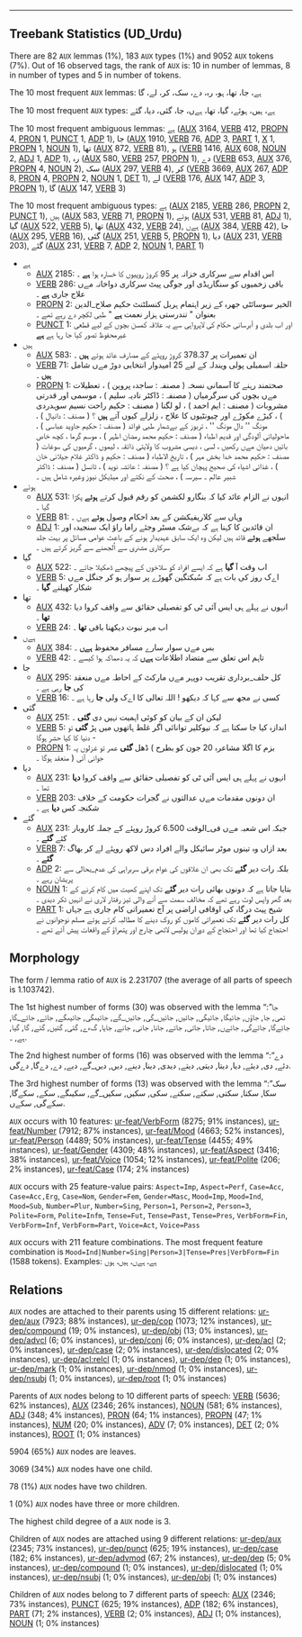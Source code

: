 

--------------------------------------------------------------------------------

## Treebank Statistics (UD_Urdu)

There are 82 `AUX` lemmas (1%), 183 `AUX` types (1%) and 9052 `AUX` tokens (7%).
Out of 16 observed tags, the rank of `AUX` is: 10 in number of lemmas, 8 in number of types and 5 in number of tokens.

The 10 most frequent `AUX` lemmas: ہے، جا، تھا، ہو، رہ، دے، سک، کر، لے، گا

The 10 most frequent `AUX` types:  ہے، ہیں، ہوئے، گیا، تھا، ہےں، جا، گئی، دیا، گئے

The 10 most frequent ambiguous lemmas: ہے ([AUX]() 3164, [VERB]() 412, [PROPN]() 4, [PRON]() 1, [PUNCT]() 1, [ADP]() 1), جا ([AUX]() 1910, [VERB]() 76, [ADP]() 3, [PART]() 1, [X]() 1, [PROPN]() 1, [NOUN]() 1), تھا ([AUX]() 872, [VERB]() 81), ہو ([VERB]() 1416, [AUX]() 608, [NOUN]() 2, [ADJ]() 1, [ADP]() 1), رہ ([AUX]() 580, [VERB]() 257, [PROPN]() 1), دے ([VERB]() 653, [AUX]() 376, [PROPN]() 4, [NOUN]() 2), سک ([AUX]() 297, [VERB]() 4), کر ([VERB]() 3669, [AUX]() 267, [ADP]() 8, [PRON]() 4, [PROPN]() 2, [NOUN]() 1, [DET]() 1), لے ([VERB]() 176, [AUX]() 147, [ADP]() 3, [PROPN]() 1), گا ([AUX]() 147, [VERB]() 3)

The 10 most frequent ambiguous types:  ہے ([AUX]() 2185, [VERB]() 286, [PROPN]() 2, [PUNCT]() 1), ہیں ([AUX]() 583, [VERB]() 71, [PROPN]() 1), ہوئے ([AUX]() 531, [VERB]() 81, [ADJ]() 1), گیا ([AUX]() 522, [VERB]() 5), تھا ([AUX]() 432, [VERB]() 24), ہےں ([AUX]() 384, [VERB]() 42), جا ([AUX]() 295, [VERB]() 16), گئی ([AUX]() 251, [VERB]() 5, [PROPN]() 1), دیا ([AUX]() 231, [VERB]() 203), گئے ([AUX]() 231, [VERB]() 7, [ADP]() 2, [NOUN]() 1, [PART]() 1)


* ہے
  * [AUX]() 2185: اس اقدام سے سرکاری خزانہ پر 95 کروڑ روپیوں کا خسارہ ہوا <b>ہے</b> ۔
  * [VERB]() 286: باقی زخمیوں کو سنگاریڈی اور جوگی پیٹ سرکاری دواخانہ مےں علاج جاری <b>ہے</b> ۔
  * [PROPN]() 2: الخیر سوسائٹی جھرہ کے زیر اہتمام ہربل کنسلٹنٹ حکیم صلاح_الدین بعنوان " تندرستی ہزار نعمت <b>ہے</b> " طبی لکچر دے رہے تھے ۔
  * [PUNCT]() 1: اور اب بلدی و آبرسانی حکام کی لاپرواہی سے یہ علاقہ کمسن بچوں کے لیے قطعی غیرمحفوظ تصور کیا جا رہا ہے <b>ہے</b>
* ہیں
  * [AUX]() 583: ان تعمیرات پر 378.37 کروڑ روپئے کے مصارف عائد ہوئے <b>ہیں</b> ۔
  * [VERB]() 71: حلقہ اسمبلی پولی ویندلہ کے لیے 25 امیدوار انتخابی دوڑ مےں شامل <b>ہیں</b> ۔
  * [PROPN]() 1: صحتمند رہنے کا آسمانی نسخہ ( مصنفہ : ساجدہ پروین ) ، تعطیلات مےں بچوں کی سرگرمیاں ( مصنفہ : ڈاکٹر نادیہ سلیم ) ، موسمی اور قدرتی مشروبات ( مصنف : ایم احمد ) ، لو لگنا ( مصنف : حکیم راحت نسیم سوہدردی ) ، کیڑے مکوڑے اور چیونٹیوں کا علاج ، زلزلے کیوں آتے <b>ہیں</b> ؟ ( مصنف : دانیال ) ، مونگ '' دال مونگ '' ، تربوز کے بےشمار طبی فوائد ( مصنف : حکیم جاوید عباسی ) ، ماحولیاتی آلودگی اور قدیم اطباء ( مصنف : حکیم محمد رمضان اطہر ) ، موسم گرما ، کچھ خاص باتیں دھیان مےں رکھیں ، لسی ، دیسی مشروب کا ولایتی ذائقہ ، لیموں ، گرمیوں کی سوغات ( مصنف : حکیم محمد خدا بخش مہر ) ، تاریخ الاطباء ( مصنف : حکیم و ڈاکٹر غلام جیلانی خان ) ، غذائی اشیاء کی صحیح پہچان کیا ہے ؟ ( مصنفہ : عائشہ نوید ) ، ٹانسل ( مصنف : ڈاکٹر شبیر عالم ۔ سیرسہ ) ، صحت کے نکتے اور میڈیکل نیوز وغیرہ شامل ہیں ۔
* ہوئے
  * [AUX]() 531: انہوں نے الزام عائد کیا کہ بنگارو لکشمن کو رقم قبول کرتے <b>ہوئے</b> پکڑا گیا ۔
  * [VERB]() 81: وہاں سے کلاریفیکشن کے بعد احکام وصول <b>ہوئے</b> ہےں ۔
  * [ADJ]() 1: ان قائدین کا کہنا ہے کہ بےشک مسٹر وجئے راما راؤ ایک سنجیدہ اور سلجھے <b>ہوئے</b> قائد ہیں لیکن وہ ایک سابق عہدیدار ہونے کے باعث عوامی مسائل پر بہت جلد سرکاری مشنری سے اُلجھنے سے گریز کرتے ہیں ۔
* گیا
  * [AUX]() 522: اب وقت آ <b>گیا</b> ہے کہ ایسے افراد کو سلاخوں کے پیچھے ڈھکیلا جائے ۔
  * [VERB]() 5: اےک روز کی بات ہے کہ سُبکتگین گھوڑے پر سوار ہو کر جنگل مےں شکار کھیلنے <b>گیا</b> ۔
* تھا
  * [AUX]() 432: انہوں نے پہلے ہی ایس آئی ٹی کو تفصیلی حقائق سے واقف کروا دیا <b>تھا</b> ۔
  * [VERB]() 24: اب مہر نبوت دیکھنا باقی <b>تھا</b> ۔
* ہےں
  * [AUX]() 384: بس مےں سوار سارے مسافر محفوظ <b>ہےں</b> ۔
  * [VERB]() 42: تاہم اس تعلق سے متضاد اطلاعات <b>ہےں</b> کہ یہ دھماکہ ہوا کیسے ۔
* جا
  * [AUX]() 295: کل حلف_برداری تقریب دوپہر مےں مارکٹ کے احاطہ مےں منعقد کی <b>جا</b> رہی ہے ۔
  * [VERB]() 16: کسی نے مجھ سے کہا کہ دیکھو ! اللہ تعالی کا اےک ولی <b>جا</b> رہا ہے ۔
* گئی
  * [AUX]() 251: لیکن ان کے بیان کو کوئی اہمیت نہیں دی <b>گئی</b> ۔
  * [VERB]() 5: اندازہ کیا جا سکتا ہے کہ نیوکلیر توانائی اگر غلط ہاتھوں میں پڑ <b>گئی</b> تو دنیا کا کیا حشر ہوگا -
  * [PROPN]() 1: بزم کا اگلا مشاعرہ 20 جون کو بطرح ) ڈھل <b>گئی</b> عمر تو غزلوں پہ جوانی آئی ( منعقد ہوگا ۔
* دیا
  * [AUX]() 231: انہوں نے پہلے ہی ایس آئی ٹی کو تفصیلی حقائق سے واقف کروا <b>دیا</b> تھا ۔
  * [VERB]() 203: ان دونوں مقدمات مےں عدالتوں نے گجرات حکومت کے خلاف شکنجہ کس <b>دیا</b> ہے ۔
* گئے
  * [AUX]() 231: جبکہ اس شعبہ مےں فی_الوقت 6.500 کروڑ روپئے کے جملہ کاروبار کئے <b>گئے</b> ۔
  * [VERB]() 7: بعد ازاں وہ تینوں موٹر سائیکل والے افراد دس لاکھ روپئے لے کر بھاگ <b>گئے</b> ۔
  * [ADP]() 2: بلکہ رات دیر <b>گئے</b> تک بھی ان علاقوں کی عوام برقی سربراہی کی عدم_بحالی سے پریشان رہے ۔
  * [NOUN]() 1: بتایا جاتا ہے کہ دونوں بھائی رات دیر <b>گئے</b> تک اپنے کھیت میں کام کرنے کے بعد گھر واپس لوٹ رہے تھے کہ مخالف سمت سے آنے والی تیز رفتار لاری نے انہیں ٹکر دیدی ۔
  * [PART]() 1: شیخ پیٹ درگاہ کی اوقافی اراضی پر آج تعمیراتی کام جاری ہے جہاں کل رات دیر <b>گئے</b> تک تعمیراتی کاموں کو روک دینے کا مطالبہ کرتے ہوئے مسلم نوجوانوں نے احتجاج کیا تھا اور احتجاج کے دوران پولیس لاٹھی چارج اور پتھراؤ کے واقعات پیش آئے تھے ۔

## Morphology

The form / lemma ratio of `AUX` is 2.231707 (the average of all parts of speech is 1.103742).

The 1st highest number of forms (30) was observed with the lemma “جا”: تھی, جا, جاؤں, جائیگا, جائیگی, جائیں, جائیں_گی, جائیں_گے, جائیںگی, جائیںگے, جائے, جائے_گا, جائےگا, جائےگی, جائےں, جاتا, جاتی, جاتے, جانا, جانی, جانے, جایا, گءے, گئی, گئیں, گئے, گا, گیا, ہے, ۔.

The 2nd highest number of forms (16) was observed with the lemma “دے”: دئے, دی, دیئے, دیا, دیتا, دیتی, دیتے, دیدی, دینا, دینے, دیں, دیں_گے, دیے, دے, دےگا, دےگی.

The 3rd highest number of forms (13) was observed with the lemma “سک”: سکا, سکتا, سکتی, سکتے, سکنے, سکی, سکیں, سکیں_گے, سکیںگے, سکے, سکےگا, سکےگی, سکےں.

`AUX` occurs with 10 features: [ur-feat/VerbForm]() (8275; 91% instances), [ur-feat/Number]() (7912; 87% instances), [ur-feat/Mood]() (4663; 52% instances), [ur-feat/Person]() (4489; 50% instances), [ur-feat/Tense]() (4455; 49% instances), [ur-feat/Gender]() (4309; 48% instances), [ur-feat/Aspect]() (3416; 38% instances), [ur-feat/Voice]() (1054; 12% instances), [ur-feat/Polite]() (206; 2% instances), [ur-feat/Case]() (174; 2% instances)

`AUX` occurs with 25 feature-value pairs: `Aspect=Imp`, `Aspect=Perf`, `Case=Acc`, `Case=Acc,Erg`, `Case=Nom`, `Gender=Fem`, `Gender=Masc`, `Mood=Imp`, `Mood=Ind`, `Mood=Sub`, `Number=Plur`, `Number=Sing`, `Person=1`, `Person=2`, `Person=3`, `Polite=Form`, `Polite=Infm`, `Tense=Fut`, `Tense=Past`, `Tense=Pres`, `VerbForm=Fin`, `VerbForm=Inf`, `VerbForm=Part`, `Voice=Act`, `Voice=Pass`

`AUX` occurs with 211 feature combinations.
The most frequent feature combination is `Mood=Ind|Number=Sing|Person=3|Tense=Pres|VerbForm=Fin` (1588 tokens).
Examples: ہے، ہےں، ہیں، ہوں


## Relations

`AUX` nodes are attached to their parents using 15 different relations: [ur-dep/aux]() (7923; 88% instances), [ur-dep/cop]() (1073; 12% instances), [ur-dep/compound]() (19; 0% instances), [ur-dep/obj]() (13; 0% instances), [ur-dep/advcl]() (6; 0% instances), [ur-dep/conj]() (6; 0% instances), [ur-dep/acl]() (2; 0% instances), [ur-dep/case]() (2; 0% instances), [ur-dep/dislocated]() (2; 0% instances), [ur-dep/acl:relcl]() (1; 0% instances), [ur-dep/dep]() (1; 0% instances), [ur-dep/mark]() (1; 0% instances), [ur-dep/nmod]() (1; 0% instances), [ur-dep/nsubj]() (1; 0% instances), [ur-dep/root]() (1; 0% instances)

Parents of `AUX` nodes belong to 10 different parts of speech: [VERB]() (5636; 62% instances), [AUX]() (2346; 26% instances), [NOUN]() (581; 6% instances), [ADJ]() (348; 4% instances), [PRON]() (64; 1% instances), [PROPN]() (47; 1% instances), [NUM]() (20; 0% instances), [ADV]() (7; 0% instances), [DET]() (2; 0% instances), [ROOT]() (1; 0% instances)

5904 (65%) `AUX` nodes are leaves.

3069 (34%) `AUX` nodes have one child.

78 (1%) `AUX` nodes have two children.

1 (0%) `AUX` nodes have three or more children.

The highest child degree of a `AUX` node is 3.

Children of `AUX` nodes are attached using 9 different relations: [ur-dep/aux]() (2345; 73% instances), [ur-dep/punct]() (625; 19% instances), [ur-dep/case]() (182; 6% instances), [ur-dep/advmod]() (67; 2% instances), [ur-dep/dep]() (5; 0% instances), [ur-dep/compound]() (1; 0% instances), [ur-dep/dislocated]() (1; 0% instances), [ur-dep/nsubj]() (1; 0% instances), [ur-dep/obj]() (1; 0% instances)

Children of `AUX` nodes belong to 7 different parts of speech: [AUX]() (2346; 73% instances), [PUNCT]() (625; 19% instances), [ADP]() (182; 6% instances), [PART]() (71; 2% instances), [VERB]() (2; 0% instances), [ADJ]() (1; 0% instances), [NOUN]() (1; 0% instances)

